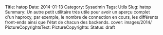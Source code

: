 Title:  hatop
Date: 2014-01-13
Category: Sysadmin
Tags: Utils
Slug: hatop
Summary: Un autre petit utilitaire très utile pour avoir un aperçu complet d'un haproxy, par exemple, le nombre de connection en cours, les différents front-ends ainsi que l'état de chacun des backends.
cover: images/2014/
PictureCopyrightsText:
PictureCopyrights: 
Status: draft

